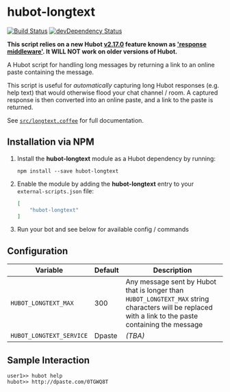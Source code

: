 # hubot-longtext

[![Build Status](https://travis-ci.org/ClaudeBot/hubot-longtext.svg)](https://travis-ci.org/ClaudeBot/hubot-longtext)
[![devDependency Status](https://david-dm.org/ClaudeBot/hubot-longtext/dev-status.svg)](https://david-dm.org/ClaudeBot/hubot-longtext#info=devDependencies)

__This script relies on a new Hubot [v2.17.0](https://github.com/github/hubot/blob/master/CHANGELOG.md#v2170) feature known as ['response middleware'](https://github.com/github/hubot/pull/1021). It WILL NOT work on older versions of Hubot.__

A Hubot script for handling long messages by returning a link to an online paste containing the message.

This script is useful for _automatically_ capturing long Hubot responses (e.g. help text) that would otherwise flood your chat channel / room. A captured response is then converted into an online paste, and a link to the paste is returned.

See [`src/longtext.coffee`](src/longtext.coffee) for full documentation.


## Installation via NPM

1. Install the **hubot-longtext** module as a Hubot dependency by running:

    ```
    npm install --save hubot-longtext
    ```

2. Enable the module by adding the **hubot-longtext** entry to your `external-scripts.json` file:

    ```json
    [
        "hubot-longtext"
    ]
    ```

3. Run your bot and see below for available config / commands


## Configuration

Variable | Default | Description
--- | --- | ---
`HUBOT_LONGTEXT_MAX` | 300 | Any message sent by Hubot that is longer than `HUBOT_LONGTEXT_MAX` string characters will be replaced with a link to the paste containing the message
`HUBOT_LONGTEXT_SERVICE` | Dpaste | _(TBA)_


## Sample Interaction

```
user1>> hubot help
hubot>> http://dpaste.com/0TGWQ8T
```